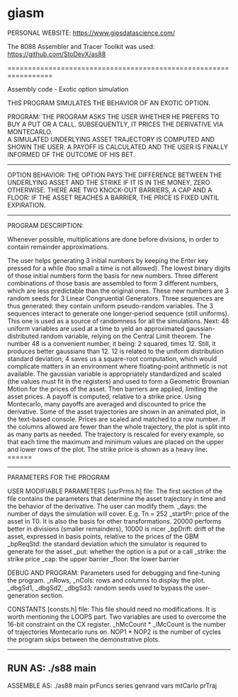 # giasm
PERSONAL WEBSITE:
https://www.giosdatascience.com/

The 8088 Assembler and Tracer Toolkit was used:
https://github.com/StoDevX/as88

=================================================================

Assembly code - Exotic option simulation

THIS PROGRAM SIMULATES THE BEHAVIOR OF AN EXOTIC OPTION.

PROGRAM:
THE PROGRAM ASKS THE USER WHETHER HE PREFERS TO BUY A PUT OR A CALL.
SUBSEQUENTLY, IT PRICES THE DERIVATIVE VIA MONTECARLO.	
A SIMULATED UNDERLYING ASSET TRAJECTORY IS COMPUTED AND SHOWN THE USER.
A PAYOFF IS CALCULATED AND THE USER IS FINALLY INFORMED OF THE OUTCOME OF HIS BET.

-----------------------------------------------------------------
OPTION BEHAVIOR:
THE OPTION PAYS THE DIFFERENCE BETWEEN THE UNDERLYING ASSET
AND THE STRIKE IF IT IS IN THE MONEY, ZERO OTHERWISE.
THERE ARE TWO KNOCK-OUT BARRIERS, A CAP AND A FLOOR: IF THE ASSET
REACHES A BARRIER, THE PRICE IS FIXED UNTIL EXPIRATION.

-----------------------------------------------------------------
PROGRAM DESCRIPTION:

Whenever possible, multiplications are done before divisions, in order 
	to contain remainder approximations.

The user helps generating 3 initial numbers by keeping the Enter key pressed 
	for a while (too small a time is not allowed).
The lowest binary digits of those initial numbers form the basis for new numbers.
Three different combinations of those basis are assembled to form 3 different numbers,
	which	are less predictable than the original ones.
These new numbers are 3 random seeds for 3 Linear Congruential Generators.
Three sequences are thus generated: they contain uniform pseudo-random variables.
The 3 sequences interact to generate one longer-period sequence (still uniforms).
	This one is used as a source of randomness for all the simulations.
Next: 48 uniform variables are used at a time to yeld an approximated gaussian-distributed 
	random variable, relying on the Central Limit theorem.
	The number 48 is a convenient number, it being: 2 squared, times 12.
	Still, it produces better gaussians than 12.
	12 is related to the uniform distribution standard deviation; 4 saves us a square-root computation, 
	which	would complicate matters in an environment where floating-point arithmetic is not available.
The gaussian variable is appropriately standardized and scaled (the values must fit in the registers) 
	and used to form a Geometric Brownian Motion for the prices of the asset.
Then barriers are applied, limiting the asset prices.
A payoff is computed, relative to a strike price.
Using Montecarlo, many payoffs are averaged and discounted to price the derivative.
Some of the asset trajectories are shown in an animated plot, in the text-based console.
Prices are scaled and matched to a row number. If the columns allowed are fewer than 
	the whole trajectory, the plot is split into as many parts as needed.
	The trajectory is rescaled for every example, so that each time the maximum and
	minimum values are placed on the upper and lower rows of the plot.
The strike price is shown as a heavy line: ======

-----------------------------------------------------------------
PARAMETERS FOR THE PROGRAM 

USER MODIFIABLE PARAMETERS [usrPrms.h] file:
The first section of the file contains the parameters that determine the
asset trajectory in time and the behavior of the derivative. The user can modify them.
_days: the number of days the simulation will cover. E.g. Tn = 252
_startPr: price of the asset in T0. It is also the basis for other transformations. 
				20000 performs better in divisions (smaller remainders), 10000 is nicer
_bpDrift: drift of the asset, expressed in basis points, relative to the prices of the GBM
_bpReqStd: the standard deviation which the simulator is required to generate for the asset
_put: whether the option is a put or a call
_strike: the strike price
_cap: the upper barrier
_floor: the lower barrier

DEBUG AND PROGRAM:
Parameters used for debugging and fine-tuning the program.
_nRows, _nCols: rows and columns to display the plot.
 _dbgSd1, _dbgSd2, _dbgSd3: random seeds used to bypass the user-generation section.

CONSTANTS [consts.h] file:
This file should need no modifications.
It is worth mentioning the LOOPS part. Two variables are used to overcome the 16-bit constraint
on the CX register.
_hMcCount * _lMcCount is the number of trajectories Montecarlo runs on.
NOP1 * NOP2 is the number of cycles the program skips between the demonstrative plots.

-----------------------------------------------------------------
RUN AS:
./s88 main
-----------------------------------------------------------------
ASSEMBLE AS:
./as88 main prFuncs series genrand vars mtCarlo prTraj
